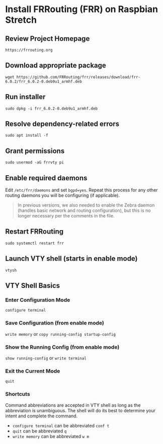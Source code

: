 # Install FRRouting (FRR) on Raspbian Stretch

## Review Project Homepage
`https://frrouting.org`

## Download appropriate package
`wget https://github.com/FRRouting/frr/releases/download/frr-6.0.2/frr_6.0.2-0.deb9u1_armhf.deb`

## Run installer
`sudo dpkg -i frr_6.0.2-0.deb9u1_armhf.deb` 

## Resolve dependency-related errors
`sudo apt install -f`

## Grant permissions
`sudo usermod -aG frrvty pi`

## Enable required daemons
Edit `/etc/frr/daemons` and set `bgpd=yes`. Repeat this process for any other routing daemons you will be configuring (if applicable).

> In previous versions, we also needed to enable the Zebra daemon (handles basic network and routing configuration), but this is no longer necessary per the comments in the file.

## Restart FRRouting
`sudo systemctl restart frr`

## Launch VTY shell (starts in enable mode)
`vtysh`

## VTY Shell Basics
### Enter Configuration Mode
`configure terminal`

### Save Configuration (from enable mode)
`write memory` or `copy running-config startup-config`

### Show the Running Config (from enable mode)
`show running-config` or `write terminal`

### Exit the Current Mode
`quit`

### Shortcuts
Command abbreviations are accepted in VTY shell as long as the abbreviation is unambiguous. The shell will do its best to determine your intent and complete the command.

- `configure terminal` can be abbreviated `conf t`
- `quit` can be abbreviated `q`
- `write memory` can be abbreviated `w m` 
